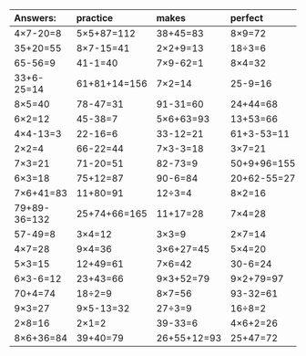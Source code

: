 | Answers: | practice | makes | perfect | ! |
| :--- | :--- | :--- | :--- | :--- |
| 4×7-20=8 | 5×5+87=112 | 38+45=83 | 8×9=72 | 4×7-19=9 | 
| 35+20=55 | 8×7-15=41 | 2×2+9=13 | 18÷3=6 | 2×6-9=3 | 
| 65-56=9 | 41-1=40 | 7×9-62=1 | 8×4=32 | 2+22+97=121 | 
| 33+6-25=14 | 61+81+14=156 | 7×2=14 | 25-9=16 | 3×2=6 | 
| 8×5=40 | 78-47=31 | 91-31=60 | 24+44=68 | 9×8-20=52 | 
| 6×2=12 | 45-38=7 | 5×6+63=93 | 13+53=66 | 57+92+69=218 | 
| 4×4-13=3 | 22-16=6 | 33-12=21 | 61+3-53=11 | 20+33=53 | 
| 2×2=4 | 66-22=44 | 7×3-3=18 | 3×7=21 | 2×5=10 | 
| 7×3=21 | 71-20=51 | 82-73=9 | 50+9+96=155 | 28+17+84=129 | 
| 6×3=18 | 75+12=87 | 90-6=84 | 20+62-55=27 | 57+56-1=112 | 
| 7×6+41=83 | 11+80=91 | 12÷3=4 | 8×2=16 | 30+49=79 | 
| 79+89-36=132 | 25+74+66=165 | 11+17=28 | 7×4=28 | 5×6=30 | 
| 57-49=8 | 3×4=12 | 3×3=9 | 2×7=14 | 4×9=36 | 
| 4×7=28 | 9×4=36 | 3×6+27=45 | 5×4=20 | 70+17=87 | 
| 5×3=15 | 12+49=61 | 7×6=42 | 30-6=24 | 19+93-84=28 | 
| 6×3-6=12 | 23+43=66 | 9×3+52=79 | 9×2+79=97 | 5×5+91=116 | 
| 70+4=74 | 18÷2=9 | 8×7=56 | 93-32=61 | 82-19=63 | 
| 9×3=27 | 9×5-13=32 | 27÷3=9 | 16÷8=2 | 6×5-15=15 | 
| 2×8=16 | 2×1=2 | 39-33=6 | 4×6+2=26 | 1×7=7 | 
| 8×6+36=84 | 39+40=79 | 26+55+12=93 | 25+47=72 | 18÷6=3 | 
